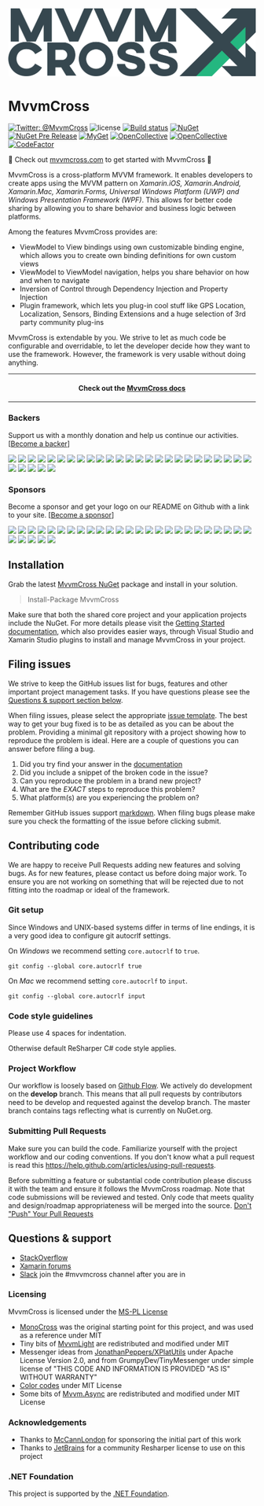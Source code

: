 <h3 align="center">
  <a href="https://www.mvvmcross.com/" target="_blank">
    <img src="docs/assets/img/logo/MvvmCross-logo.png" alt="MvvmCross Logo" />
  </a>
</h3>

MvvmCross
==========
[![Twitter: @MvvmCross](https://img.shields.io/badge/contact-@MvvmCross-blue.svg?style=flat)](https://twitter.com/MvvmCross)
![license](https://img.shields.io/github/license/mvvmcross/mvvmcross.svg)
[![Build status](https://ci.appveyor.com/api/projects/status/eih9kn75kujmmuf1?svg=true)](https://ci.appveyor.com/project/MvvmCross/mvvmcross)
[![NuGet](https://img.shields.io/nuget/v/MvvmCross.svg)](https://www.nuget.org/packages/MvvmCross/)
[![NuGet Pre Release](https://img.shields.io/nuget/vpre/MvvmCross.svg)](https://www.nuget.org/packages/MvvmCross/)
[![MyGet](https://img.shields.io/myget/mvvmcross/v/MvvmCross.svg)](https://www.myget.org/F/mvvmcross/api/v3/index.json)
[![OpenCollective](https://opencollective.com/mvvmcross/backers/badge.svg)](#backers) 
[![OpenCollective](https://opencollective.com/mvvmcross/sponsors/badge.svg)](#sponsors)
[![CodeFactor](https://www.codefactor.io/repository/github/mvvmcross/mvvmcross/badge)](https://www.codefactor.io/repository/github/mvvmcross/mvvmcross)

👀 Check out [mvvmcross.com](https://www.mvvmcross.com) to get started with MvvmCross 👀

MvvmCross is a cross-platform MVVM framework. It enables developers to create apps using the MVVM pattern on *Xamarin.iOS, Xamarin.Android, Xamarin.Mac, Xamarin.Forms, Universal Windows Platform (UWP) and Windows Presentation Framework (WPF)*. This allows for better code sharing by allowing you to share behavior and business logic between platforms.

Among the features MvvmCross provides are:

- ViewModel to View bindings using own customizable binding engine, which allows you to create own binding definitions for own custom views
- ViewModel to ViewModel navigation, helps you share behavior on how and when to navigate
- Inversion of Control through Dependency Injection and Property Injection
- Plugin framework, which lets you plug-in cool stuff like GPS Location, Localization, Sensors, Binding Extensions and a huge selection of 3rd party community plug-ins

MvvmCross is extendable by you. We strive to let as much code be configurable and overridable, to let the developer decide how they want to use the framework. However, the framework is very usable without doing anything.

<hr />
<h4 align="center">
  Check out the <a href="https://www.mvvmcross.com/documentation">MvvmCross docs</a>
</h4>
<hr />

### Backers

Support us with a monthly donation and help us continue our activities. [[Become a backer](https://opencollective.com/mvvmcross#backer)]

<a href="https://opencollective.com/mvvmcross/backer/0/website" target="_blank"><img src="https://opencollective.com/mvvmcross/backer/0/avatar.svg"></a>
<a href="https://opencollective.com/mvvmcross/backer/1/website" target="_blank"><img src="https://opencollective.com/mvvmcross/backer/1/avatar.svg"></a>
<a href="https://opencollective.com/mvvmcross/backer/2/website" target="_blank"><img src="https://opencollective.com/mvvmcross/backer/2/avatar.svg"></a>
<a href="https://opencollective.com/mvvmcross/backer/3/website" target="_blank"><img src="https://opencollective.com/mvvmcross/backer/3/avatar.svg"></a>
<a href="https://opencollective.com/mvvmcross/backer/4/website" target="_blank"><img src="https://opencollective.com/mvvmcross/backer/4/avatar.svg"></a>
<a href="https://opencollective.com/mvvmcross/backer/5/website" target="_blank"><img src="https://opencollective.com/mvvmcross/backer/5/avatar.svg"></a>
<a href="https://opencollective.com/mvvmcross/backer/6/website" target="_blank"><img src="https://opencollective.com/mvvmcross/backer/6/avatar.svg"></a>
<a href="https://opencollective.com/mvvmcross/backer/7/website" target="_blank"><img src="https://opencollective.com/mvvmcross/backer/7/avatar.svg"></a>
<a href="https://opencollective.com/mvvmcross/backer/8/website" target="_blank"><img src="https://opencollective.com/mvvmcross/backer/8/avatar.svg"></a>
<a href="https://opencollective.com/mvvmcross/backer/9/website" target="_blank"><img src="https://opencollective.com/mvvmcross/backer/9/avatar.svg"></a>
<a href="https://opencollective.com/mvvmcross/backer/10/website" target="_blank"><img src="https://opencollective.com/mvvmcross/backer/10/avatar.svg"></a>
<a href="https://opencollective.com/mvvmcross/backer/11/website" target="_blank"><img src="https://opencollective.com/mvvmcross/backer/11/avatar.svg"></a>
<a href="https://opencollective.com/mvvmcross/backer/12/website" target="_blank"><img src="https://opencollective.com/mvvmcross/backer/12/avatar.svg"></a>
<a href="https://opencollective.com/mvvmcross/backer/13/website" target="_blank"><img src="https://opencollective.com/mvvmcross/backer/13/avatar.svg"></a>
<a href="https://opencollective.com/mvvmcross/backer/14/website" target="_blank"><img src="https://opencollective.com/mvvmcross/backer/14/avatar.svg"></a>
<a href="https://opencollective.com/mvvmcross/backer/15/website" target="_blank"><img src="https://opencollective.com/mvvmcross/backer/15/avatar.svg"></a>
<a href="https://opencollective.com/mvvmcross/backer/16/website" target="_blank"><img src="https://opencollective.com/mvvmcross/backer/16/avatar.svg"></a>
<a href="https://opencollective.com/mvvmcross/backer/17/website" target="_blank"><img src="https://opencollective.com/mvvmcross/backer/17/avatar.svg"></a>
<a href="https://opencollective.com/mvvmcross/backer/18/website" target="_blank"><img src="https://opencollective.com/mvvmcross/backer/18/avatar.svg"></a>
<a href="https://opencollective.com/mvvmcross/backer/19/website" target="_blank"><img src="https://opencollective.com/mvvmcross/backer/19/avatar.svg"></a>
<a href="https://opencollective.com/mvvmcross/backer/20/website" target="_blank"><img src="https://opencollective.com/mvvmcross/backer/20/avatar.svg"></a>
<a href="https://opencollective.com/mvvmcross/backer/21/website" target="_blank"><img src="https://opencollective.com/mvvmcross/backer/21/avatar.svg"></a>
<a href="https://opencollective.com/mvvmcross/backer/22/website" target="_blank"><img src="https://opencollective.com/mvvmcross/backer/22/avatar.svg"></a>
<a href="https://opencollective.com/mvvmcross/backer/23/website" target="_blank"><img src="https://opencollective.com/mvvmcross/backer/23/avatar.svg"></a>
<a href="https://opencollective.com/mvvmcross/backer/24/website" target="_blank"><img src="https://opencollective.com/mvvmcross/backer/24/avatar.svg"></a>
<a href="https://opencollective.com/mvvmcross/backer/25/website" target="_blank"><img src="https://opencollective.com/mvvmcross/backer/25/avatar.svg"></a>
<a href="https://opencollective.com/mvvmcross/backer/26/website" target="_blank"><img src="https://opencollective.com/mvvmcross/backer/26/avatar.svg"></a>
<a href="https://opencollective.com/mvvmcross/backer/27/website" target="_blank"><img src="https://opencollective.com/mvvmcross/backer/27/avatar.svg"></a>
<a href="https://opencollective.com/mvvmcross/backer/28/website" target="_blank"><img src="https://opencollective.com/mvvmcross/backer/28/avatar.svg"></a>
<a href="https://opencollective.com/mvvmcross/backer/29/website" target="_blank"><img src="https://opencollective.com/mvvmcross/backer/29/avatar.svg"></a>

### Sponsors

Become a sponsor and get your logo on our README on Github with a link to your site. [[Become a sponsor](https://opencollective.com/mvvmcross#sponsor)]

<a href="https://opencollective.com/mvvmcross/sponsor/0/website" target="_blank"><img src="https://opencollective.com/mvvmcross/sponsor/0/avatar.svg"></a>
<a href="https://opencollective.com/mvvmcross/sponsor/1/website" target="_blank"><img src="https://opencollective.com/mvvmcross/sponsor/1/avatar.svg"></a>
<a href="https://opencollective.com/mvvmcross/sponsor/2/website" target="_blank"><img src="https://opencollective.com/mvvmcross/sponsor/2/avatar.svg"></a>
<a href="https://opencollective.com/mvvmcross/sponsor/3/website" target="_blank"><img src="https://opencollective.com/mvvmcross/sponsor/3/avatar.svg"></a>
<a href="https://opencollective.com/mvvmcross/sponsor/4/website" target="_blank"><img src="https://opencollective.com/mvvmcross/sponsor/4/avatar.svg"></a>
<a href="https://opencollective.com/mvvmcross/sponsor/5/website" target="_blank"><img src="https://opencollective.com/mvvmcross/sponsor/5/avatar.svg"></a>
<a href="https://opencollective.com/mvvmcross/sponsor/6/website" target="_blank"><img src="https://opencollective.com/mvvmcross/sponsor/6/avatar.svg"></a>
<a href="https://opencollective.com/mvvmcross/sponsor/7/website" target="_blank"><img src="https://opencollective.com/mvvmcross/sponsor/7/avatar.svg"></a>
<a href="https://opencollective.com/mvvmcross/sponsor/8/website" target="_blank"><img src="https://opencollective.com/mvvmcross/sponsor/8/avatar.svg"></a>
<a href="https://opencollective.com/mvvmcross/sponsor/9/website" target="_blank"><img src="https://opencollective.com/mvvmcross/sponsor/9/avatar.svg"></a>
<a href="https://opencollective.com/mvvmcross/sponsor/10/website" target="_blank"><img src="https://opencollective.com/mvvmcross/sponsor/10/avatar.svg"></a>
<a href="https://opencollective.com/mvvmcross/sponsor/11/website" target="_blank"><img src="https://opencollective.com/mvvmcross/sponsor/11/avatar.svg"></a>
<a href="https://opencollective.com/mvvmcross/sponsor/12/website" target="_blank"><img src="https://opencollective.com/mvvmcross/sponsor/12/avatar.svg"></a>
<a href="https://opencollective.com/mvvmcross/sponsor/13/website" target="_blank"><img src="https://opencollective.com/mvvmcross/sponsor/13/avatar.svg"></a>
<a href="https://opencollective.com/mvvmcross/sponsor/14/website" target="_blank"><img src="https://opencollective.com/mvvmcross/sponsor/14/avatar.svg"></a>
<a href="https://opencollective.com/mvvmcross/sponsor/15/website" target="_blank"><img src="https://opencollective.com/mvvmcross/sponsor/15/avatar.svg"></a>
<a href="https://opencollective.com/mvvmcross/sponsor/16/website" target="_blank"><img src="https://opencollective.com/mvvmcross/sponsor/16/avatar.svg"></a>
<a href="https://opencollective.com/mvvmcross/sponsor/17/website" target="_blank"><img src="https://opencollective.com/mvvmcross/sponsor/17/avatar.svg"></a>
<a href="https://opencollective.com/mvvmcross/sponsor/18/website" target="_blank"><img src="https://opencollective.com/mvvmcross/sponsor/18/avatar.svg"></a>
<a href="https://opencollective.com/mvvmcross/sponsor/19/website" target="_blank"><img src="https://opencollective.com/mvvmcross/sponsor/19/avatar.svg"></a>
<a href="https://opencollective.com/mvvmcross/sponsor/20/website" target="_blank"><img src="https://opencollective.com/mvvmcross/sponsor/20/avatar.svg"></a>
<a href="https://opencollective.com/mvvmcross/sponsor/21/website" target="_blank"><img src="https://opencollective.com/mvvmcross/sponsor/21/avatar.svg"></a>
<a href="https://opencollective.com/mvvmcross/sponsor/22/website" target="_blank"><img src="https://opencollective.com/mvvmcross/sponsor/22/avatar.svg"></a>
<a href="https://opencollective.com/mvvmcross/sponsor/23/website" target="_blank"><img src="https://opencollective.com/mvvmcross/sponsor/23/avatar.svg"></a>
<a href="https://opencollective.com/mvvmcross/sponsor/24/website" target="_blank"><img src="https://opencollective.com/mvvmcross/sponsor/24/avatar.svg"></a>
<a href="https://opencollective.com/mvvmcross/sponsor/25/website" target="_blank"><img src="https://opencollective.com/mvvmcross/sponsor/25/avatar.svg"></a>
<a href="https://opencollective.com/mvvmcross/sponsor/26/website" target="_blank"><img src="https://opencollective.com/mvvmcross/sponsor/26/avatar.svg"></a>
<a href="https://opencollective.com/mvvmcross/sponsor/27/website" target="_blank"><img src="https://opencollective.com/mvvmcross/sponsor/27/avatar.svg"></a>
<a href="https://opencollective.com/mvvmcross/sponsor/28/website" target="_blank"><img src="https://opencollective.com/mvvmcross/sponsor/28/avatar.svg"></a>
<a href="https://opencollective.com/mvvmcross/sponsor/29/website" target="_blank"><img src="https://opencollective.com/mvvmcross/sponsor/29/avatar.svg"></a>

## Installation

Grab the latest [MvvmCross NuGet](https://www.nuget.org/packages/MvvmCross/) package and install in your solution.

> Install-Package MvvmCross

Make sure that both the shared core project and your application projects include the NuGet. For more details please visit the [Getting Started documentation,](https://www.mvvmcross.com/documentation/getting-started/getting-started) which also provides easier ways, through Visual Studio and Xamarin Studio plugins to install and manage MvvmCross in your project.

## Filing issues

We strive to keep the GitHub issues list for bugs, features and other important project management tasks. If you have questions please see the [Questions & support section below](#questions--support).

When filing issues, please select the appropriate [issue template](https://github.com/MvvmCross/MvvmCross/issues/new/choose). The best way to get your bug fixed is to be as detailed as you can be about the problem.
Providing a minimal git repository with a project showing how to reproduce the problem is ideal. Here are a couple of questions you can answer before filing a bug.

1. Did you try find your answer in the [documentation](https://www.mvvmcross.com)
2. Did you include a snippet of the broken code in the issue?
3. Can you reproduce the problem in a brand new project?
4. What are the _*EXACT*_ steps to reproduce this problem?
5. What platform(s) are you experiencing the problem on?

Remember GitHub issues support [markdown](https://github.github.com/github-flavored-markdown/). When filing bugs please make sure you check the formatting of the issue before clicking submit.

## Contributing code

We are happy to receive Pull Requests adding new features and solving bugs. As for new features, please contact us before doing major work. To ensure you are not working on something that will be rejected due to not fitting into the roadmap or ideal of the framework.

### Git setup

Since Windows and UNIX-based systems differ in terms of line endings, it is a very good idea to configure git autocrlf settings.

On *Windows* we recommend setting `core.autocrlf` to `true`.

```
git config --global core.autocrlf true
```

On *Mac* we recommend setting `core.autocrlf` to `input`.

```
git config --global core.autocrlf input
```

### Code style guidelines

Please use 4 spaces for indentation.

Otherwise default ReSharper C# code style applies.

### Project Workflow

Our workflow is loosely based on [Github Flow](http://scottchacon.com/2011/08/31/github-flow.html).
We actively do development on the **develop** branch. This means that all pull requests by contributors need to be develop and requested against the develop branch.
The master branch contains tags reflecting what is currently on NuGet.org.

### Submitting Pull Requests

Make sure you can build the code. Familiarize yourself with the project workflow and our coding conventions. If you don't know what a pull request is
read this https://help.github.com/articles/using-pull-requests.

Before submitting a feature or substantial code contribution please discuss it with the team and ensure it follows the MvvmCross roadmap.
Note that code submissions will be reviewed and tested. Only code that meets quality and design/roadmap appropriateness will be merged into the source. [Don't "Push" Your Pull Requests](https://www.igvita.com/2011/12/19/dont-push-your-pull-requests/)

## Questions & support

* [StackOverflow](https://stackoverflow.com/questions/tagged/mvvmcross)
* [Xamarin forums](https://forums.xamarin.com)
* [Slack](https://xamarinchat.herokuapp.com/) join the #mvvmcross channel after you are in

### Licensing

MvvmCross is licensed under the [MS-PL License](https://opensource.org/licenses/ms-pl.html)

* [MonoCross](https://code.google.com/p/monocross/) was the original starting point for this project, and was used as a reference under MIT
* Tiny bits of [MvvmLight](https://mvvmlight.codeplex.com/) are redistributed and modified under MIT
* Messenger ideas from [JonathanPeppers/XPlatUtils](https://github.com/jonathanpeppers/XPlatUtils) under Apache License Version 2.0, and from GrumpyDev/TinyMessenger under simple license of "THIS CODE AND INFORMATION IS PROVIDED "AS IS" WITHOUT WARRANTY"
* [Color codes](https://github.com/mono/sysdrawing-coregraphics) under MIT License
* Some bits of [Mvvm.Async](https://github.com/StephenCleary/Mvvm.Async) are redistributed and modified under MIT License


### Acknowledgements

* Thanks to [McCannLondon](https://blogs.mccannlondon.co.uk/) for sponsoring the initial part of this work
* Thanks to [JetBrains](https://jetbrains.com) for a community Resharper license to use on this project

[so]: https://stackoverflow.com/questions/tagged/mvvmcross "MvvmCross on StackOverflow"
[xfmvx]: https://forums.xamarin.com/search?Search=mvvmcross "MvvmCross on Xamarin Forums"
[xf]: https://forums.xamarin.com "Xamarin Forums"

### .NET Foundation

This project is supported by the [.NET Foundation](https://dotnetfoundation.org).
